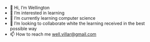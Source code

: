 - 👋 Hi, I’m Wellington 
- 👀 I’m interested in learning
- 🌱 I’m currently learning computer science
- 💞️ I’m looking to collaborate white the learning received in the best possible way
- 📫 How to reach me well.villar@gmail.com

<!---
Wellvillar/Wellvillar is a ✨ special ✨ repository because its `README.md` (this file) appears on your GitHub profile.
You can click the Preview link to take a look at your changes.
--->
